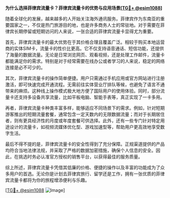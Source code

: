 **为什么选择菲律宾流量卡？菲律宾流量卡的优势与应用场景[[TG💪+ @esim1088](https://t.me/s/esim1088)]**

随着全球化的发展，越来越多的人开始关注海外通讯服务。菲律宾作为东南亚的重要国家之一，不仅是热门旅游目的地，也是许多商务人士的常驻地。对于需要在菲律宾长期停留或短期访问的人来说，一张合适的菲律宾流量卡显得尤为重要。

首先，菲律宾流量卡的最大优势在于其价格合理且覆盖广泛。相较于购买本地运营商的实体SIM卡，流量卡的性价比更高。它不仅支持语音通话、短信功能，还提供了海量的数据流量。无论是日常浏览网页、观看视频，还是处理工作邮件，流量卡都能满足你的需求。特别是对于经常需要在线办公或者学习的人来说，稳定的网络连接是必不可少的。

其次，菲律宾流量卡的操作简单便捷。用户只需通过手机应用或官方网站进行注册激活，即可快速完成开通流程。无需前往实体营业厅排队等候，也避免了语言不通带来的麻烦。这种线上操作模式极大地方便了国际用户的使用体验。同时，部分流量卡还支持多设备共享流量，比如平板电脑、智能手表等，真正实现了一卡多用。

再者，菲律宾流量卡种类丰富多样，能够适应不同场景下的需求。例如，针对短期游客推出的短期流量套餐，通常包含一定天数内的无限数据流量；而对于长期居住者，则有更具经济性的月度或年度套餐可供选择。此外，还有一些专门针对特定用途设计的流量卡，如视频流媒体优化型、游戏加速型等，帮助用户更高效地享受数字生活。

最后不得不提的是，菲律宾流量卡的安全性得到了充分保障。正规渠道提供的产品均符合当地法律法规，并采取了严格的数据加密措施，确保个人信息的安全。因此，在挑选时务必认准官方授权的销售平台，以获得最佳的服务质量。

综上所述，菲律宾流量卡凭借其低廉的价格、便捷的操作以及丰富的功能成为了众多用户的首选。无论你是计划去菲律宾旅行、留学还是工作，拥有一张优质的菲律宾流量卡都将为你的旅程增添便利与乐趣。

[[TG💪+ @esim1088](https://t.me/s/esim1088) ![Image](https://i.postimg.cc/4NQfJmqS/Snipaste-2025-05-13-00-14-12.png)]